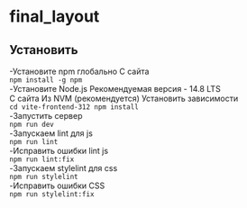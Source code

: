 # final_layout
## Установить
-Установите npm глобально С сайта <br>
```npm install -g npm```<br>
-Установите Node.js Рекомендуемая версия - 14.8 LTS<br>
С сайта Из NVM (рекомендуется) Установить зависимости<br>
```cd vite-frontend-312 npm install```<br>
-Запустить сервер<br>
```npm run dev```<br>
-Запускаем lint для js<br>
```npm run lint```<br>
-Исправить ошибки lint js<br>
```npm run lint:fix```<br>
-Запускаем stylelint для css<br>
```npm run stylelint```<br>
-Исправить ошибки CSS<br>
```npm run stylelint:fix```<br>
